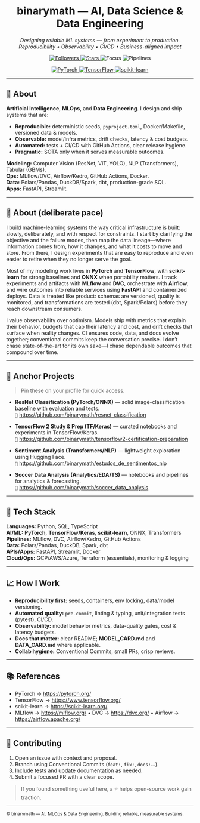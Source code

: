 <!-- GitHub Profile README for github.com/binarymath -->
<h1 align="center">binarymath — AI, Data Science & Data Engineering</h1>

<p align="center">
  <em>Designing reliable ML systems — from experiment to production.</em><br>
  <em>Reproducibility • Observability • CI/CD • Business-aligned impact</em>
</p>

<p align="center">
  <a href="https://github.com/binarymath">
    <img alt="Followers" src="https://img.shields.io/github/followers/binarymath?style=flat&label=followers">
  </a>
  <a href="https://github.com/binarymath?tab=repositories">
    <img alt="Stars" src="https://img.shields.io/github/stars/binarymath?style=flat&label=stars">
  </a>
  <img alt="Focus" src="https://img.shields.io/badge/focus-AI%20|%20MLOps%20|%20Data%20Engineering-1">
  <img alt="Pipelines" src="https://img.shields.io/badge/pipelines-MLflow%20|%20DVC%20|%20Airflow-1">
</p>

<p align="center">
  <a href="https://pytorch.org/">
    <img alt="PyTorch" src="https://img.shields.io/badge/PyTorch-EE4C2C?logo=pytorch&logoColor=white">
  </a>
  <a href="https://www.tensorflow.org/">
    <img alt="TensorFlow" src="https://img.shields.io/badge/TensorFlow-FF6F00?logo=tensorflow&logoColor=white">
  </a>
  <a href="https://scikit-learn.org/">
    <img alt="scikit-learn" src="https://img.shields.io/badge/scikit--learn-F7931E?logo=scikitlearn&logoColor=white">
  </a>
</p>

---

## 🔎 About
**Artificial Intelligence**, **MLOps**, and **Data Engineering**. I design and ship systems that are:

- **Reproducible:** deterministic seeds, `pyproject.toml`, Docker/Makefile, versioned data & models.
- **Observable:** model/infra metrics, drift checks, latency & cost budgets.
- **Automated:** tests + CI/CD with GitHub Actions, clear release hygiene.
- **Pragmatic:** SOTA only when it serves measurable outcomes.

**Modeling:** Computer Vision (ResNet, ViT, YOLO), NLP (Transformers), Tabular (GBMs).  
**Ops:** MLflow/DVC, Airflow/Kedro, GitHub Actions, Docker.  
**Data:** Polars/Pandas, DuckDB/Spark, dbt, production-grade SQL.  
**Apps:** FastAPI, Streamlit.

---

## 🐢 About (deliberate pace)
I build machine-learning systems the way critical infrastructure is built: slowly, deliberately, and with respect for constraints. I start by clarifying the objective and the failure modes, then map the data lineage—where information comes from, how it changes, and what it costs to move and store. From there, I design experiments that are easy to reproduce and even easier to retire when they no longer serve the goal.

Most of my modeling work lives in **PyTorch** and **TensorFlow**, with **scikit-learn** for strong baselines and **ONNX** when portability matters. I track experiments and artifacts with **MLflow** and **DVC**, orchestrate with **Airflow**, and wire outcomes into reliable services using **FastAPI** and containerized deploys. Data is treated like product: schemas are versioned, quality is monitored, and transformations are tested (dbt, Spark/Polars) before they reach downstream consumers.

I value observability over optimism. Models ship with metrics that explain their behavior, budgets that cap their latency and cost, and drift checks that surface when reality changes. CI ensures code, data, and docs evolve together; conventional commits keep the conversation precise. I don’t chase state-of-the-art for its own sake—I chase dependable outcomes that compound over time.

---

## 🚀 Anchor Projects
> Pin these on your profile for quick access.

- **ResNet Classification (PyTorch/ONNX)** — solid image-classification baseline with evaluation and tests.  
  `🔗` https://github.com/binarymath/resnet_classification

- **TensorFlow 2 Study & Prep (TF/Keras)** — curated notebooks and experiments in TensorFlow/Keras.  
  `🔗` https://github.com/binarymath/tensorflow2-certification-preparation

- **Sentiment Analysis (Transformers/NLP)** — lightweight exploration using Hugging Face.  
  `🔗` https://github.com/binarymath/estudos_de_sentimentos_nlp

- **Soccer Data Analysis (Analytics/EDA/TS)** — notebooks and pipelines for analytics & forecasting.  
  `🔗` https://github.com/binarymath/soccer_data_analysis

---

## 🧰 Tech Stack
**Languages:** Python, SQL, TypeScript  
**AI/ML:** **PyTorch**, **TensorFlow/Keras**, **scikit-learn**, ONNX, Transformers  
**Pipelines:** MLflow, DVC, Airflow/Kedro, GitHub Actions  
**Data:** Polars/Pandas, DuckDB, Spark, dbt  
**APIs/Apps:** FastAPI, Streamlit, Docker  
**Cloud/Ops:** GCP/AWS/Azure, Terraform (essentials), monitoring & logging

---

## 📈 How I Work
- **Reproducibility first:** seeds, containers, env locking, data/model versioning.  
- **Automated quality:** `pre-commit`, linting & typing, unit/integration tests (pytest), CI/CD.  
- **Observability:** model behavior metrics, data-quality gates, cost & latency budgets.  
- **Docs that matter:** clear README; **MODEL_CARD.md** and **DATA_CARD.md** where applicable.  
- **Collab hygiene:** Conventional Commits, small PRs, crisp reviews.

---

## 📚 References
- PyTorch → https://pytorch.org/  
- TensorFlow → https://www.tensorflow.org/  
- scikit-learn → https://scikit-learn.org/  
- MLflow → https://mlflow.org/ • DVC → https://dvc.org/ • Airflow → https://airflow.apache.org/

---

## 🤝 Contributing
1. Open an issue with context and proposal.  
2. Branch using Conventional Commits (`feat:`, `fix:`, `docs:`…).  
3. Include tests and update documentation as needed.  
4. Submit a focused PR with a clear scope.

> If you found something useful here, a ⭐ helps open-source work gain traction.

---

<sub>© binarymath — AI, MLOps & Data Engineering. Building reliable, measurable systems.</sub>
